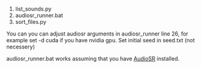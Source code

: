 1. list_sounds.py
2. audiosr_runner.bat
3. sort_files.py

You can you can adjust audiosr arguments in audiosr_runner line 26, for example set -d cuda if you have nvidia gpu. 
Set initial seed in seed.txt (not necessery)

audiosr_runner.bat works assuming that you have [AudioSR](https://github.com/haoheliu/versatile_audio_super_resolution) installed.

